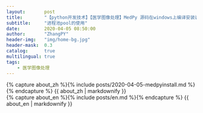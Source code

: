 ```yaml
---
layout:       post
title:        "【python开发技术】【医学图像处理】MedPy 源码在windows上编译安装说明"
subtitle:     "进程池pool的使用"
date:         2020-04-05 08:50:00
author:       "ZhangPY"
header-img:   "img/home-bg.jpg"
header-mask:  0.3
catalog:      true
multilingual: true
tags:
    - 医学图像处理
---
```


<!-- Chinese Version -->
<div class="zh post-container">
    {% capture about_zh %}{% include posts/2020-04-05-medpyinstall.md %}{% endcapture %}
    {{ about_zh | markdownify }}
</div>

<!-- English Version -->
<div class="en post-container">
    {% capture about_en %}{% include posts/en.md %}{% endcapture %}
    {{ about_en | markdownify }}
</div>
